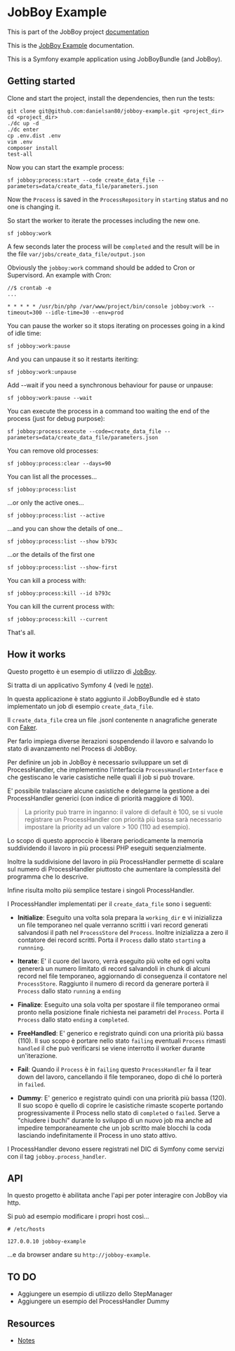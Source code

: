 # JobBoy Example

This is part of the JobBoy project [documentation](../README.md)

This is the [JobBoy Example](https://github.com/danielsan80/jobboy-example) documentation.

This is a Symfony example application using JobBoyBundle (and JobBoy).


## Getting started

Clone and start the project, install the dependencies, then run the tests:

```
git clone git@github.com:danielsan80/jobboy-example.git <project_dir>
cd <project_dir>
./dc up -d
./dc enter
cp .env.dist .env
vim .env
composer install
test-all
```

Now you can start the example process:

```
sf jobboy:process:start --code create_data_file --parameters=data/create_data_file/parameters.json 
```
Now the `Process` is saved in the `ProcessRepository` in `starting` status and no one is changing it.

So start the worker to iterate the processes including the new one.

```
sf jobboy:work
```

A few seconds later the process will be `completed` and the result
will be in the file `var/jobs/create_data_file/output.json`

Obviously the `jobboy:work` command should be added to Cron or Supervisord. An example with Cron:
```
//$ crontab -e
... 

* * * * * /usr/bin/php /var/www/project/bin/console jobboy:work --timeout=300 --idle-time=30 --env=prod
```

You can pause the worker so it stops iterating on processes going in a kind of idle time:
```
sf jobboy:work:pause 
```

And you can unpause it so it restarts iteriting:
```
sf jobboy:work:unpause 
```

Add --wait if you need a synchronous behaviour for pause or unpause: 
```
sf jobboy:work:pause --wait
```

You can execute the process in a command too waiting the end of the process (just for debug purpose):
```
sf jobboy:process:execute --code=create_data_file --parameters=data/create_data_file/parameters.json 
```

You can remove old processes:
```
sf jobboy:process:clear --days=90 
``` 

You can list all the processes...
```
sf jobboy:process:list 
```

...or only the active ones...
```
sf jobboy:process:list --active 
```

...and you can show the details of one... 
```
sf jobboy:process:list --show b793c
```

...or the details of the first one
```
sf jobboy:process:list --show-first
```


You can kill a process with:
```
sf jobboy:process:kill --id b793c
```

You can kill the current process with:

```
sf jobboy:process:kill --current
``` 





That's all.


## How it works

Questo progetto è un esempio di utilizzo di [JobBoy](https://github.com/danielsan80/jobboy).

Si tratta di un applicativo Symfony 4 (vedi le [note](./jobboy-example/notes.md)).

In questa applicazione è stato aggiunto il JobBoyBundle ed è stato implementato un job di esempio `create_data_file`.

Il `create_data_file` crea un file .jsonl contenente n anagrafiche generate con
[Faker](https://github.com/fzaninotto/Faker).

Per farlo impiega diverse iterazioni sospendendo il lavoro e salvando lo stato di avanzamento nel Process di JobBoy.

Per definire un job in JobBoy è necessario sviluppare un set di ProcessHandler, che implementino l'interfaccia
`ProcessHandlerInterface` e che gestiscano le varie casistiche nelle quali il job si può
trovare.

E' possibile tralasciare alcune casistiche e delegarne la gestione a dei ProcessHandler generici 
(con indice di priorità maggiore di 100). 

> La priority può trarre in inganno: il valore di default è 100, se si vuole registrare un ProcessHandler con
priorità più bassa sarà necessario impostare la priority ad un valore > 100 (110 ad esempio).  

Lo scopo di questo approccio è liberare periodicamente la memoria suddividendo il lavoro in più processi PHP eseguiti
sequenzialmente.

Inoltre la suddivisione del lavoro in più ProcessHandler permette di scalare sul numero di ProcessHandler piuttosto che
aumentare la complessità del programma che lo descrive.

Infine risulta molto più semplice testare i singoli ProcessHandler.

I ProcessHandler implementati per il `create_data_file` sono i seguenti:

- **Initialize**: Eseguito una volta sola prepara la `working_dir` e vi inizializza un file temporaneo nel quale
verranno scritti i vari record generati salvandosi il path nel `ProcessStore` del `Process`. Inoltre inizializza a zero
il contatore dei record scritti. Porta il `Process` dallo stato `starting` a `runnning`.
- **Iterate**: E' il cuore del lavoro, verrà eseguito più volte ed ogni volta genererà un numero limitato di record 
salvandoli in chunk di alcuni record nel file temporaneo, aggiornando di conseguenza il contatore nel `ProcessStore`.
Raggiunto il numero di record da generare porterà il `Process` dallo stato `running` a `ending`
- **Finalize**: Eseguito una sola volta per spostare il file temporaneo ormai pronto nella posizione finale
richiesta nei parametri del `Process`. Porta il `Process` dallo stato `ending` a `completed`.
- **FreeHandled**: E' generico e registrato quindi con una priorità più bassa (110). Il suo scopo è portare nello
stato `failing` eventuali `Process` rimasti `handled` il che può verificarsi se viene interrotto il worker
durante un'iterazione.
- **Fail**: Quando il `Process` è in `failing` questo `ProcessHandler` fa il tear down del lavoro, cancellando il file
temporaneo, dopo di ché lo porterà in `failed`.

- **Dummy**: E' generico e registrato quindi con una priorità più bassa (120). Il suo scopo è quello di coprire le
casistiche rimaste scoperte portando progressivamente il Process nello stato di `completed` o `failed`. Serve
a "chiudere i buchi" durante lo sviluppo di un nuovo job ma anche ad impedire temporaneamente che un job scritto
male blocchi la coda lasciando indefinitamente il Process in uno stato attivo.


I ProcessHandler devono essere registrati nel DIC di Symfony come servizi con il tag `jobboy.process_handler`.


## API

In questo progetto è abilitata anche l'api per poter interagire con JobBoy via http.

Si può ad esempio modificare i propri host così...

```
# /etc/hosts

127.0.0.10 jobboy-example
```

...e da browser andare su `http://jobboy-example`.


## TO DO
- Aggiungere un esempio di utilizzo dello StepManager
- Aggiungere un esempio del ProcessHandler Dummy


## Resources
- [Notes](./jobboy-example/notes.md)
